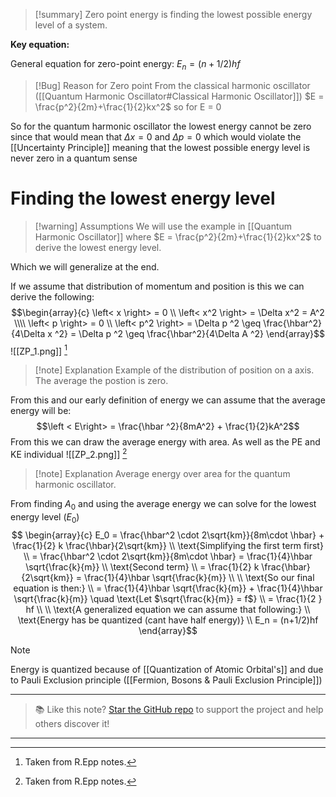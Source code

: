 
>[!summary]
Zero point energy is finding the lowest possible energy level of a system. 
>
**Key equation:**
>
General equation for zero-point energy:
$E_n = (n+1/2)hf$

>[!Bug] Reason for Zero point
From the classical harmonic oscillator ([[Quantum Harmonic Oscillator#Classical Harmonic Oscillator]])
$E = \frac{p^2}{2m}+\frac{1}{2}kx^2$ so for E = 0
>
So for the quantum harmonic oscillator the lowest energy cannot be zero since that would mean that $\Delta x = 0$ and $\Delta p = 0$ which would violate the [[Uncertainty Principle]] meaning that the lowest possible energy level is never zero in a quantum sense

# Finding the lowest energy level
>[!warning] Assumptions
We will use the example in [[Quantum Harmonic Oscillator]] where
$E =  \frac{p^2}{2m}+\frac{1}{2}kx^2$ to derive the lowest energy level.
>
Which we will generalize at the end.

If we assume that distribution of momentum and position is this we can derive the  following:
$$\begin{array}{c}
\left< x \right> = 0 \\ 
\left< x^2 \right> = \Delta x^2 = A^2 \\\\
\left< p \right> = 0 \\
\left< p^2 \right> = \Delta p ^2 \geq \frac{\hbar^2}{4\Delta x ^2} = \Delta p ^2 \geq \frac{\hbar^2}{4\Delta A ^2}
\end{array}$$
![[ZP_1.png]] 
[^1]
>[!note] Explanation
Example of the distribution of position on a axis. The average the postion is zero. 

From this and our early definition of energy we can assume that the average energy will be:
$$\left < E\right> = \frac{\hbar ^2}{8mA^2} + \frac{1}{2}kA^2$$
From this we can draw the average energy with area. As well as the PE and KE individual
![[ZP_2.png]]
[^1]
>[!note] Explanation
Average energy over area for the quantum harmonic oscillator.


From finding $A_0$ and using the average energy we can solve for the lowest energy level ($E_0$)
$$ \begin{array}{c}
E_0 
= \frac{\hbar^2 \cdot 2\sqrt{km}}{8m\cdot \hbar} + \frac{1}{2} k \frac{\hbar}{2\sqrt{km}} \\
\text{Simplifying the first term first} \\ 
= \frac{\hbar^2 \cdot 2\sqrt{km}}{8m\cdot \hbar} = \frac{1}{4}\hbar \sqrt{\frac{k}{m}} \\ 
\text{Second term} \\ 
= \frac{1}{2} k \frac{\hbar}{2\sqrt{km}} = \frac{1}{4}\hbar \sqrt{\frac{k}{m}} \\ \\
\text{So our final equation is then:} \\ 
= \frac{1}{4}\hbar \sqrt{\frac{k}{m}} + \frac{1}{4}\hbar \sqrt{\frac{k}{m}} \quad  \text{Let  $\sqrt{\frac{k}{m}} = f$} \\
= \frac{1}{2 } hf \\ \\ 
\text{A generalized equation we can assume that following:} \\ 
\text{Energy has be quantized (cant have half energy)} \\ 
E_n = (n+1/2)hf
\end{array}$$
>[!note]
Energy is quantized because of [[Quantization of Atomic Orbital's]] and due to Pauli Exclusion principle ([[Fermion, Bosons & Pauli Exclusion Principle]])

[^1]: Taken from R.Epp notes.

---

> 📚 Like this note? [Star the GitHub repo](https://github.com/rajeevphysics/Obsidan-MathMatter) to support the project and help others discover it!

---
